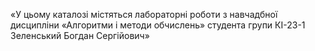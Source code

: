 «У цьому каталозі містяться лабораторні роботи з навчадбної дисципліни
«Алгоритми і методи обчислень» студента групи КІ-23-1 Зеленський Богдан Сергійович»

